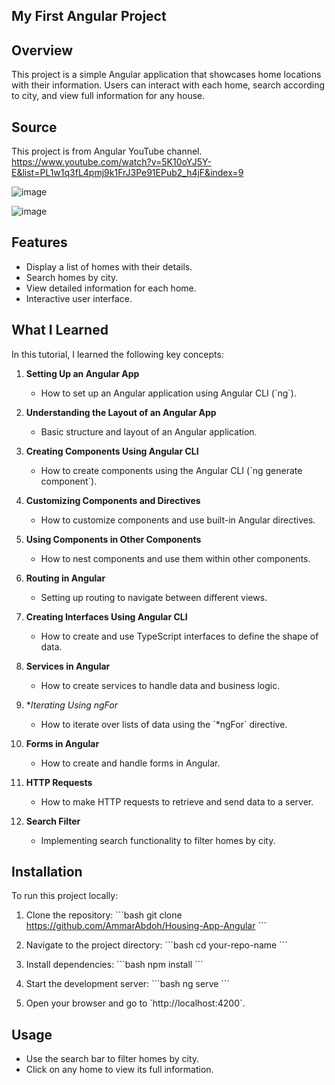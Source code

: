 ## My First Angular Project

## Overview
This project is a simple Angular application that showcases home locations with their information. Users can interact with each home, search according to city, and view full information for any house.

## Source
This project is from Angular YouTube channel. https://www.youtube.com/watch?v=5K10oYJ5Y-E&list=PL1w1q3fL4pmj9k1FrJ3Pe91EPub2_h4jF&index=9

![image](https://github.com/user-attachments/assets/531b93dc-348c-472d-a079-44d09f35c96a)

![image](https://github.com/user-attachments/assets/49fdfe21-6d47-46d0-b6db-a4a796f7f333)

## Features
- Display a list of homes with their details.
- Search homes by city.
- View detailed information for each home.
- Interactive user interface.

## What I Learned
In this tutorial, I learned the following key concepts:

1. **Setting Up an Angular App**
   - How to set up an Angular application using Angular CLI (\`ng\`).

2. **Understanding the Layout of an Angular App**
   - Basic structure and layout of an Angular application.

3. **Creating Components Using Angular CLI**
   - How to create components using the Angular CLI (\`ng generate component\`).

4. **Customizing Components and Directives**
   - How to customize components and use built-in Angular directives.

5. **Using Components in Other Components**
   - How to nest components and use them within other components.

6. **Routing in Angular**
   - Setting up routing to navigate between different views.

7. **Creating Interfaces Using Angular CLI**
   - How to create and use TypeScript interfaces to define the shape of data.

8. **Services in Angular**
   - How to create services to handle data and business logic.

9. **Iterating Using *ngFor**
   - How to iterate over lists of data using the \`*ngFor\` directive.

10. **Forms in Angular**
    - How to create and handle forms in Angular.

11. **HTTP Requests**
    - How to make HTTP requests to retrieve and send data to a server.

12. **Search Filter**
    - Implementing search functionality to filter homes by city.

## Installation
To run this project locally:

1. Clone the repository:
   \`\`\`bash
   git clone https://github.com/AmmarAbdoh/Housing-App-Angular
   \`\`\`

2. Navigate to the project directory:
   \`\`\`bash
   cd your-repo-name
   \`\`\`

3. Install dependencies:
   \`\`\`bash
   npm install
   \`\`\`

4. Start the development server:
   \`\`\`bash
   ng serve
   \`\`\`

5. Open your browser and go to \`http://localhost:4200\`.

## Usage
- Use the search bar to filter homes by city.
- Click on any home to view its full information.
